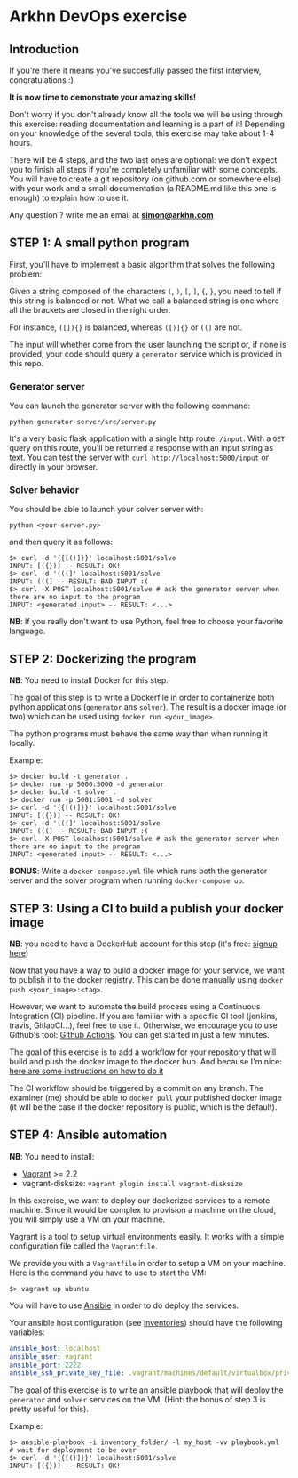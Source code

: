 # Arkhn DevOps exercise


## Introduction

If you're there it means you've succesfully passed the first interview, congratulations :)

**It is now time to demonstrate your amazing skills!**

Don't worry if you don't already know all the tools we will be using through this exercise: reading documentation and learning is a part of it!
Depending on your knowledge of the several tools, this exercise may take about 1-4 hours.

There will be 4 steps, and the two last ones are optional: we don't expect you to finish all steps if you're completely unfamiliar with some concepts.
You will have to create a git repository (on github.com or somewhere else) with your work and a small documentation (a README.md like this one is enough) to explain how to use it.

Any question ? write me an email at **simon@arkhn.com**

## STEP 1: A small python program

First, you'll have to implement a basic algorithm that solves the following problem:

Given a string composed of the characters `(`, `)`, `[`, `]`, `{`, `}`, you need to tell if this string is balanced or not. What we call a balanced string is one where all the brackets are closed in the right order.

For instance, `([]){}` is balanced, whereas `([)]{}` or `(()` are not.

The input will whether come from the user launching the script or, if none is provided, your code should query a `generator` service which is provided in this repo.

### Generator server

You can launch the generator server with the following command:

```shell
python generator-server/src/server.py
```

It's a very basic flask application with a single http route: `/input`. With a `GET` query on this route, you'll be returned a response with an input string as text.
You can test the server with `curl http://localhost:5000/input` or directly in your browser.

### Solver behavior

You should be able to launch your solver server with:

```shell
python <your-server.py>
```

and then query it as follows:

```shell
$> curl -d '{{[()]}}' localhost:5001/solve
INPUT: [({})] -- RESULT: OK!
$> curl -d '(((]' localhost:5001/solve
INPUT: (((] -- RESULT: BAD INPUT :(
$> curl -X POST localhost:5001/solve # ask the generator server when there are no input to the program
INPUT: <generated input> -- RESULT: <...>
```

**NB**: If you really don't want to use Python, feel free to choose your favorite language.

## STEP 2: Dockerizing the program

**NB**: You need to install Docker for this step.

The goal of this step is to write a Dockerfile in order to containerize both python applications (`generator` ans `solver`). The result is a docker image (or two) which can be used using `docker run <your_image>`.

The python programs must behave the same way than when running it locally.

Example:

```shell
$> docker build -t generator .
$> docker run -p 5000:5000 -d generator
$> docker build -t solver .
$> docker run -p 5001:5001 -d solver
$> curl -d '{{[()]}}' localhost:5001/solve
INPUT: [({})] -- RESULT: OK!
$> curl -d '(((]' localhost:5001/solve
INPUT: (((] -- RESULT: BAD INPUT :(
$> curl -X POST localhost:5001/solve # ask the generator server when there are no input to the program
INPUT: <generated input> -- RESULT: <...>
```

**BONUS**: Write a `docker-compose.yml` file which runs both the generator server and the solver program when running `docker-compose up`.

## STEP 3: Using a CI to build a publish your docker image

**NB**: you need to have a DockerHub account for this step (it's free: [signup here](https://hub.docker.com/signup))

Now that you have a way to build a docker image for your service, we want to publish it to the docker registry. This can be done manually using `docker push <your_image>:<tag>`.

However, we want to automate the build process using a Continuous Integration (CI) pipeline. If you are familiar with a specific CI tool (jenkins, travis, GitlabCI...), feel free to use it. Otherwise, we encourage you to use Github's tool: [Github Actions](https://docs.github.com/en/actions/quickstart). You can get started in just a few minutes.

The goal of this exercise is to add a workflow for your repository that will build and push the docker image to the docker hub. And because I'm nice: [here are some instructions on how to do it](https://github.com/marketplace/actions/build-and-push-docker-images)

The CI workflow should be triggered by a commit on any branch. The examiner (me) should be able to `docker pull` your published docker image (it will be the case if the docker repository is public, which is the default).

## STEP 4: Ansible automation

**NB**: You need to install:

- [Vagrant](https://www.vagrantup.com/docs/installation) >= 2.2
- vagrant-disksize: `vagrant plugin install vagrant-disksize`

In this exercise, we want to deploy our dockerized services to a remote machine. Since it would be complex to provision a machine on the cloud, you will simply use a VM on your machine.

Vagrant is a tool to setup virtual environments easily. It works with a simple configuration file called the `Vagrantfile`.

We provide you with a `Vagrantfile` in order to setup a VM on your machine. Here is the command you have to use to start the VM:

```shell
$> vagrant up ubuntu
```

You will have to use [Ansible](https://docs.ansible.com/ansible/latest/user_guide/index.html) in order to do deploy the services.

Your ansible host configuration (see [inventories](https://docs.ansible.com/ansible/latest/user_guide/intro_inventory.html#intro-inventory)) should have the following variables:

```yaml
ansible_host: localhost
ansible_user: vagrant
ansible_port: 2222
ansible_ssh_private_key_file: .vagrant/machines/default/virtualbox/private_key
```

The goal of this exercise is to write an ansible playbook that will deploy the `generator` and `solver` services on the VM. (Hint: the bonus of step 3 is pretty useful for this).

Example:

```shell
$> ansible-playbook -i inventory_folder/ -l my_host -vv playbook.yml
# wait for deployment to be over
$> curl -d '{{[()]}}' localhost:5001/solve
INPUT: [({})] -- RESULT: OK!
```
